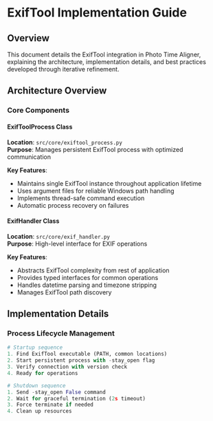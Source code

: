 # ExifTool Implementation Guide

## Overview
This document details the ExifTool integration in Photo Time Aligner, explaining the architecture, implementation details, and best practices developed through iterative refinement.

## Architecture Overview

### Core Components

#### ExifToolProcess Class
**Location**: `src/core/exiftool_process.py`  
**Purpose**: Manages persistent ExifTool process with optimized communication

**Key Features**:
- Maintains single ExifTool instance throughout application lifetime
- Uses argument files for reliable Windows path handling
- Implements thread-safe command execution
- Automatic process recovery on failures

#### ExifHandler Class
**Location**: `src/core/exif_handler.py`  
**Purpose**: High-level interface for EXIF operations

**Key Features**:
- Abstracts ExifTool complexity from rest of application
- Provides typed interfaces for common operations
- Handles datetime parsing and timezone stripping
- Manages ExifTool path discovery

## Implementation Details

### Process Lifecycle Management

```python
# Startup sequence
1. Find ExifTool executable (PATH, common locations)
2. Start persistent process with -stay_open flag
3. Verify connection with version check
4. Ready for operations

# Shutdown sequence
1. Send -stay_open False command
2. Wait for graceful termination (2s timeout)
3. Force terminate if needed
4. Clean up resources